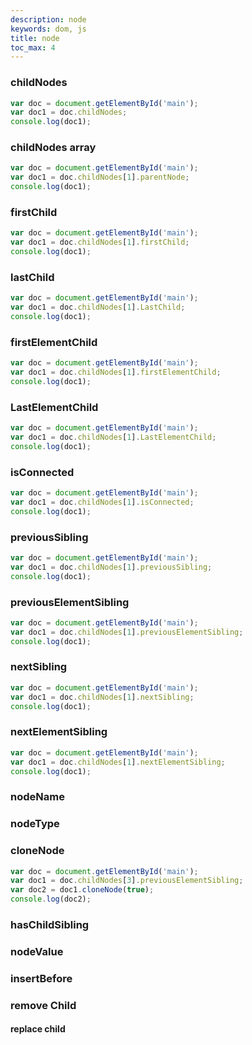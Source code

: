 ```yaml
---
description: node
keywords: dom, js
title: node
toc_max: 4
---
```


### childNodes

```js
var doc = document.getElementById('main');
var doc1 = doc.childNodes;
console.log(doc1);
```

### childNodes array

```js
var doc = document.getElementById('main');
var doc1 = doc.childNodes[1].parentNode;
console.log(doc1);
```
### firstChild

```js
var doc = document.getElementById('main');
var doc1 = doc.childNodes[1].firstChild;
console.log(doc1);
```

### lastChild

```js
var doc = document.getElementById('main');
var doc1 = doc.childNodes[1].LastChild;
console.log(doc1);

```

### firstElementChild

```js
var doc = document.getElementById('main');
var doc1 = doc.childNodes[1].firstElementChild;
console.log(doc1);
```

### LastElementChild

```js
var doc = document.getElementById('main');
var doc1 = doc.childNodes[1].LastElementChild;
console.log(doc1);
```

### isConnected

```js
var doc = document.getElementById('main');
var doc1 = doc.childNodes[1].isConnected;
console.log(doc1);
```

### previousSibling

```js
var doc = document.getElementById('main');
var doc1 = doc.childNodes[1].previousSibling;
console.log(doc1);
```

### previousElementSibling

```js
var doc = document.getElementById('main');
var doc1 = doc.childNodes[1].previousElementSibling;
console.log(doc1);

```

### nextSibling
```js
var doc = document.getElementById('main');
var doc1 = doc.childNodes[1].nextSibling;
console.log(doc1);
```

### nextElementSibling

```js
var doc = document.getElementById('main');
var doc1 = doc.childNodes[1].nextElementSibling;
console.log(doc1);
```

### nodeName


### nodeType


### cloneNode

```js
var doc = document.getElementById('main');
var doc1 = doc.childNodes[3].previousElementSibling;
var doc2 = doc1.cloneNode(true);
console.log(doc2);
```

### hasChildSibling


### nodeValue


### insertBefore


### remove Child


#### replace child
